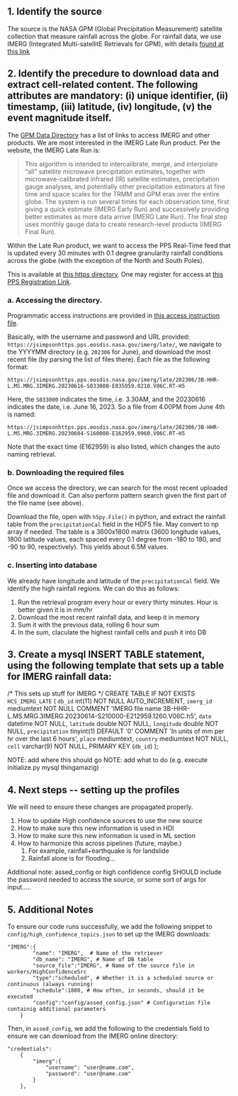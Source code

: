 

## 1. Identify the source

The source is the NASA GPM (Global Precipitation Measurement) satellite collection that measure rainfall across the globe. For rainfall data, we use IMERG (Integrated Multi-satellitE Retrievals for GPM), with details [found at this link](https://gpm.nasa.gov/data/imerg)


## 2. Identify the precedure to download data and extract cell-related content. The following attributes are mandatory: (i) unique identifier, (ii) timestamp, (iii) latitude, (iv) longitude, (v) the event magnitude itself.

The [GPM Data Directory](https://gpm.nasa.gov/data/directory) has a list of links to access IMERG and other products. We are most interested in the IMERG Late Run product. Per the website, the IMERG Late Run is:

> This algorithm is intended to intercalibrate, merge, and interpolate “all” satellite microwave precipitation estimates, together with microwave-calibrated infrared (IR) satellite estimates, precipitation gauge analyses, and potentially other precipitation estimators at fine time and space scales for the TRMM and GPM eras over the entire globe. The system is run several times for each observation time, first giving a quick estimate (IMERG Early Run) and successively providing better estimates as more data arrive (IMERG Late Run). The final step uses monthly gauge data to create research-level products (IMERG Final Run). 

Within the Late Run product, we want to access the PPS Real-Time feed that is updated every 30 minutes with 0.1 degree granularity rainfall conditions across the globe (with the exception of the North and South Poles).

This is available at [this https directory](https://jsimpsonhttps.pps.eosdis.nasa.gov/imerg/late/). One may register for access at [this PPS Registration Link](http://registration.pps.eosdis.nasa.gov/registration/). 


### a. Accessing the directory.

Programmatic access instructions are provided in [this access instruction file](https://gpm.nasa.gov/sites/default/files/2021-01/jsimpsonhttps_retrieval.pdf). 

Basically, with the username and password and URL provided: `https://jsimpsonhttps.pps.eosdis.nasa.gov/imerg/late/`, we navigate to the YYYYMM directory (e.g. `202306` for June), and download the most recent file (by parsing the list of files there). Each file as the following format:

`https://jsimpsonhttps.pps.eosdis.nasa.gov/imerg/late/202306/3B-HHR-L.MS.MRG.3IMERG.20230616-S033000-E035959.0210.V06C.RT-H5`

Here, the `S033000` indicates the time, i.e. 3.30AM, and the 20230616 indicates the date, i.e. June 16, 2023. So a file from 4.00PM from June 4th is named:

`https://jsimpsonhttps.pps.eosdis.nasa.gov/imerg/late/202306/3B-HHR-L.MS.MRG.3IMERG.20230604-S160000-E162959.0960.V06C.RT-H5`

Note that the exact time (E162959) is also listed, which changes the auto naming retrieval.

### b. Downloading the required files

Once we access the directory, we can search for the most recent uploaded file and download it. Can also perform pattern search given the first part of the file name (see above).

Download the file, open with `h5py.File()` in python, and extract the rainfall table from the `precipitationCal` field in the HDF5 file. May convert to np array if needed. The table is a 3600x1800 matrix (3600 longitude values, 1800 latitude values, each spaced every 0.1 degree from -180 to 180, and -90 to 90, respectively). This yields about 6.5M values.

### c. Inserting into database

We already have longitude and latitude of the `precipitationCal` field. We identify the high rainfall regions. We can do this as follows:

1. Run the retrieval program every hour or every thirty minutes. Hour is better given it is in mm/hr
2. Download the most recent rainfall data, and keep it in memory
3. Sum it with the previous data, rolling 6 hour sum
4. In the sum, claculate the highest rainfall cells and push it into DB



## 3. Create a mysql INSERT TABLE statement, using the following template that sets up a table for IMERG rainfall data:

/* This sets up stuff for IMERG  */
CREATE TABLE IF NOT EXISTS `HCS_IMERG_LATE` (
  `db_id` int(11) NOT NULL AUTO_INCREMENT,
  `imerg_id` mediumtext NOT NULL COMMENT 'IMERG file name 3B-HHR-L.MS.MRG.3IMERG.20230614-S210000-E212959.1260.V06C.h5',
  `date` datetime NOT NULL,
  `latitude` double NOT NULL,
  `longitude` double NOT NULL,
  `precipitation` tinyint(1) DEFAULT '0' COMMENT 'In units of mm per hr over the last 6 hours',
  `place` mediumtext,
  `country` mediumtext NOT NULL,
  `cell` varchar(9) NOT NULL,
  PRIMARY KEY (`db_id`)
);

NOTE: add where this should go
NOTE: add what to do (e.g. execute initialize.py mysql thingamazig)

## 4. Next steps -- setting up the profiles

We will need to ensure these changes are propagated properly.

1. How to update High confidence sources to use the new source
2. How to make sure this new information is used in HDI
3. How to make sure this new information is used in ML section
4. How to harmonize this across pipelines (future, maybe.)
   1. For example, rainfall+earthquake is for landslide
   2. Rainfall alone is for flooding...


Additional note: assed_config or high confidence config SHOULD include the password needed to access the source, or some sort of args for input.....



## 5. Additional Notes

To ensure our code runs successfully, we add the following snippet to `config/high_confidence_topics.json` to set up the IMERG downloads:

```
"IMERG":{
        "name": "IMERG",  # Name of the retriever
        "db_name": "IMERG", # Name of DB table
        "source_file":"IMERG", # Name of the source file in workers/HighConfidenceSrc
        "type":"scheduled", # Whether it is a scheduled source or continuous (always running)
        "schedule":1800, # How often, in seconds, should it be executed
        "config":"config/assed_config.json" # Configuration file containig additional parameters
    }
```

Then, in `assed_config`, we add the following to the credentials field to ensure we can download from the IMERG online directory:

```
"credentials":
    {
        "imerg":{
            "username": "user@name.com",
            "password": "user@name.com"
        }
    },
```



